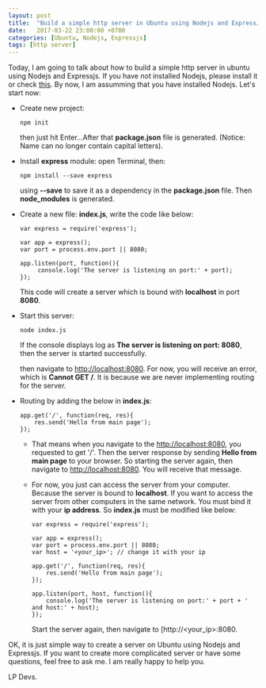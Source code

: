 ```yaml
---
layout: post
title:  "Build a simple http server in Ubuntu using Nodejs and ExpressJs"
date:   2017-03-22 23:00:00 +0700
categories: [Ubuntu, Nodejs, Expressjs]
tags: [http server]
---
```


Today, I am going to talk about how to build a simple http server in ubuntu using Nodejs and Expressjs. 
If you have not installed Nodejs, please install it or check [this](https://lpdevs.github.io/nodejs/ubuntu/elementary%20os/2017/03/14/installing-nodejs-and-npm-in-linux-from-binaries.html).
By now, I am assumming that you have installed Nodejs. Let's start now:
  
  * Create new project:
  
    ```
    npm init
    ```
    then just hit Enter...After that **package.json** file is generated. (Notice: Name can no longer contain capital letters).

  * Install **express** module: open Terminal, then:
  
    ```
    npm install --save express
    ```
    using **--save** to save it as a dependency in the **package.json** file. Then **node_modules** is generated.
    
  * Create a new file: **index.js**, write the code like below:
    
    ``` 
    var express = require('express');

    var app = express();
    var port = process.env.port || 8080;

    app.listen(port, function(){
	     console.log('The server is listening on port:' + port);
    });
    ```
    
    This code will create a server which is bound with **localhost** in port **8080**.
    
  * Start this server:
  
    ```
    node index.js
    ```
    If the console displays log as **The server is listening on port: 8080**, then the server is started successfully.
    
    then navigate to [http://localhost:8080](http://localhost:8080). For now, you will receive an error, which is **Cannot GET /**.
    It is because we are never implementing routing for the server.
    
  * Routing by adding the below in **index.js**:
  
    ```
    app.get('/', function(req, res){
	    res.send('Hello from main page');
    });
    ```
    
    * That means when you navigate to the [http://localhost:8080](http://localhost:8080), you requested to get '/'. Then the server
      response by sending **Hello from main page** to your browser. So starting the server again, then navigate to [http://localhost:8080](http://localhost:8080).
      You will receive that message.
    
    * For now, you just can access the server from your computer. Because the server is bound to **localhost**. If you want to access
    the server from other computers in the same network. You must bind it with your **ip address**. So **index.js** must be modified like below:
    
      ``` 
      var express = require('express');

      var app = express();
      var port = process.env.port || 8080;
      var host = '<your_ip>'; // change it with your ip

      app.get('/', function(req, res){
	      res.send('Hello from main page');
      });

      app.listen(port, host, function(){
	      console.log('The server is listening on port:' + port + ' and host:' + host);
      });
      ```
      
      Start the server again, then navigate to [http://<your_ip>:8080. 
      
 OK, it is just simple way to create a server on Ubuntu using Nodejs and Expressjs. If you want to create more complicated server or have some questions,
 feel free to ask me. I am really happy to help you.
 
 LP Devs.
  
    
    
